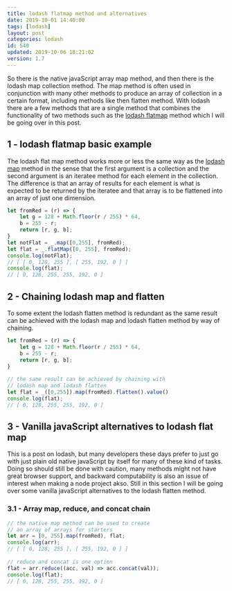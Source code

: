```yaml
---
title: lodash flatmap method and alternatives
date: 2019-10-01 14:40:00
tags: [lodash]
layout: post
categories: lodash
id: 540
updated: 2019-10-06 18:21:02
version: 1.7
---
```


So there is the native javaScript array map method, and then there is the lodash map collection method. The map method is often used in conjunction with many other methods to produce an array of collection in a certain format, including methods like then flatten method. With lodash there are a few methods that are a single method that combines the functionality of two methods such as the [lodash flatmap](https://lodash.com/docs/4.17.15#flatMap) method which I will be going over in this post.

<!-- more -->

## 1 - lodash flatmap basic example

The lodash flat map method works more or less the same way as the [lodash map](/2018/02/02/lodash_map/) method in the sense that the first argument is a collection and the second argument is an iteratee method for each element in the collection. The difference is that an array of results for each element is what is expected to be returned by the iteratee and that array is to be flattened into an array of just one dimension.

```js
let fromRed = (r) => {
    let g = 128 + Math.floor(r / 255) * 64,
    b = 255 - r;
    return [r, g, b];
}
let notFlat = _.map([0,255], fromRed);
let flat = _.flatMap([0, 255], fromRed);
console.log(notFlat);
// [ [ 0, 128, 255 ], [ 255, 192, 0 ] ]
console.log(flat);
// [ 0, 128, 255, 255, 192, 0 ]
```

## 2 - Chaining lodash map and flatten

To some extent the lodash flatten method is redundant as the same result can be achieved with the lodash map and lodash flatten method by way of chaining.

```js
let fromRed = (r) => {
    let g = 128 + Math.floor(r / 255) * 64,
    b = 255 - r;
    return [r, g, b];
}
 
// the same result can be achieved by chaining with
// lodash map and lodash flatten
let flat = _([0,255]).map(fromRed).flatten().value()
console.log(flat);
// [ 0, 128, 255, 255, 192, 0 ]
```

## 3 - Vanilla javaScript alternatives to lodash flat map

This is a post on lodash, but many developers these days prefer to just go with just plain old native javaScript by itself for many of these kind of tasks. Doing so should still be done with caution, many methods might not have great browser support, and backward computability is also an issue of interest when making a node project akso. Still in this section I will be going over some vanilla javaScript alternatives to the lodash flatten method.

### 3.1 - Array map, reduce, and concat chain

```js
// the native map method can be used to create
// an array of arrays for starters
let arr = [0, 255].map(fromRed), flat;
console.log(arr);
// [ [ 0, 128, 255 ], [ 255, 192, 0 ] ]
 
// reduce and concat is one option
flat = arr.reduce((acc, val) => acc.concat(val));
console.log(flat);
// [ 0, 128, 255, 255, 192, 0 ]
```